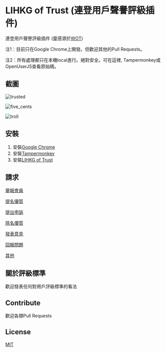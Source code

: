 # LIHKG of Trust (連登用戶聲譽評級插件)

連登用戶聲譽評級插件 (靈感源於[WOT](https://chrome.google.com/webstore/detail/wot-web-of-trust-website/bhmmomiinigofkjcapegjjndpbikblnp))

注1：目前只在Google Chrome上開發。但歡迎其他的Pull Requests。

注2：所有處理都只在本機local進行。絕對安全。可在這裡, Tampermonkey或OpenUserJS查看原始碼。

## 截圖

![trusted](http://imgur.com/nDd53tt.jpg)

![five_cents](http://imgur.com/eADEjE2.jpg)

![troll](http://imgur.com/JxV7XQ7.jpg)

## 安裝

1. 安裝[Google Chrome](https://www.google.com/chrome/)
2. 安裝[Tampermonkey](https://chrome.google.com/webstore/detail/tampermonkey/dhdgffkkebhmkfjojejmpbldmpobfkfo)
3. 安裝[LIHKG of Trust](https://openuserjs.org/scripts/blah2017blah/lihkg-of-trust)

## 請求

[舉報會員](https://github.com/blah2017blah/lihkg-of-trust/issues/new?assignees=&labels=&template=report_user.md&title=%5B%E8%88%89%E5%A0%B1%5D+%E8%88%89%E5%A0%B1%E6%9C%83%E5%93%A1%22XXXX%22%E7%82%BA%E4%B8%89%E6%AF%9B%2F%E4%BA%94%E6%AF%9B%2F%E5%81%87%E8%86%A0)

[提名優質](https://github.com/blah2017blah/lihkg-of-trust/issues/new?assignees=&labels=&template=nominate_user.md&title=%5B%E6%8F%90%E5%90%8D%5D+%E6%8F%90%E5%90%8D%E6%9C%83%E5%93%A1%22XXXX%22%E7%82%BA%E5%84%AA%E8%B3%AA%E6%9C%83%E5%93%A1)

[提出申訴](https://github.com/blah2017blah/lihkg-of-trust/issues/new?assignees=&labels=&template=appeal_user.md&title=%5B%E7%94%B3%E8%A8%B4%5D+%E6%9C%83%E5%93%A1+%22XXXX%22+%E6%8F%90%E5%87%BA%E7%94%B3%E8%A8%B4)

[除名優質](https://github.com/blah2017blah/lihkg-of-trust/issues/new?assignees=&labels=&template=remove_user.md&title=%5B%E9%99%A4%E5%90%8D%5D+%E8%AB%8B%E6%B1%82%E9%99%A4%E5%90%8D%E6%9C%83%E5%93%A1%22XXXX%22)

[發表意見](https://github.com/blah2017blah/lihkg-of-trust/issues/new?assignees=&labels=&template=feature_request.md&title=%5B%E6%84%8F%E8%A6%8B%5D+%E6%84%8F%E8%A6%8B%E7%B0%A1%E4%BB%8B)

[回報問題](https://github.com/blah2017blah/lihkg-of-trust/issues/new?assignees=&labels=&template=bug_report.md&title=%5B%E5%9B%9E%E5%A0%B1%5D+%E5%95%8F%E9%A1%8C%E7%B0%A1%E4%BB%8B)

[其他](https://github.com/blah2017blah/lihkg-of-trust/issues/new/choose)

## 關於評級標準

歡迎發表任何對用戶評級標準的看法

## Contribute

歡迎各類Pull Requests

## License
[MIT](https://choosealicense.com/licenses/mit/)
